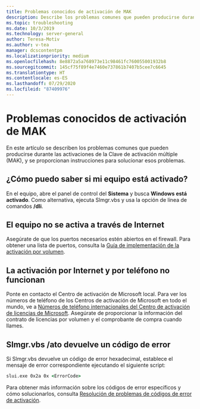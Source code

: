 ```yaml
---
title: Problemas conocidos de activación de MAK
description: Describe los problemas comunes que pueden producirse durante el proceso de activación de MAK, y proporciona soluciones e instrucciones.
ms.topic: troubleshooting
ms.date: 10/3/2019
ms.technology: server-general
author: Teresa-Motiv
ms.author: v-tea
manager: dcscontentpm
ms.localizationpriority: medium
ms.openlocfilehash: 8e8872a5a768973e11c98461fc760055001932b8
ms.sourcegitcommit: 145cf75f89f4e7460e737861b7407b5cee7c6645
ms.translationtype: HT
ms.contentlocale: es-ES
ms.lasthandoff: 07/29/2020
ms.locfileid: "87409976"
---
```

# <a name="mak-activation-known-issues"></a>Problemas conocidos de activación de MAK

En este artículo se describen los problemas comunes que pueden producirse durante las activaciones de la Clave de activación múltiple (MAK), y se proporcionan instrucciones para solucionar esos problemas.

## <a name="how-can-i-tell-whether-my-computer-is-activated"></a>¿Cómo puedo saber si mi equipo está activado?

En el equipo, abre el panel de control del **Sistema** y busca **Windows está activado**. Como alternativa, ejecuta Slmgr.vbs y usa la opción de línea de comandos **/dli**.

## <a name="the-computer-does-not-activate-over-the-internet"></a>El equipo no se activa a través de Internet

Asegúrate de que los puertos necesarios estén abiertos en el firewall. Para obtener una lista de puertos, consulta la [Guía de implementación de la activación por volumen](https://go.microsoft.com/fwlink/?linkid=150083).

## <a name="internet-and-telephone-activation-fail"></a>La activación por Internet y por teléfono no funcionan

Ponte en contacto el Centro de activación de Microsoft local. Para ver los números de teléfono de los Centros de activación de Microsoft en todo el mundo, ve a [Números de teléfono internacionales del Centro de activación de licencias de Microsoft](https://www.microsoft.com/Licensing/existing-customer/activation-centers). Asegúrate de proporcionar la información del contrato de licencias por volumen y el comprobante de compra cuando llames.

## <a name="slmgrvbs-ato-returns-an-error-code"></a>Slmgr.vbs /ato devuelve un código de error

Si Slmgr.vbs devuelve un código de error hexadecimal, establece el mensaje de error correspondiente ejecutando el siguiente script:

```cmd
slui.exe 0x2a 0x <ErrorCode>
```

Para obtener más información sobre los códigos de error específicos y cómo solucionarlos, consulta [Resolución de problemas de códigos de error de activación](activation-error-codes.md).

